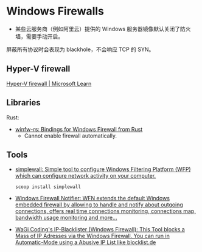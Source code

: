 # Windows Firewalls
- 某些云服务商（例如阿里云）提供的 Windows 服务器镜像默认关闭了防火墙，需要手动开启。

屏蔽所有协议时会表现为 blackhole，不会响应 TCP 的 SYN。

## Hyper-V firewall
[Hyper-V firewall | Microsoft Learn](https://learn.microsoft.com/en-us/windows/security/operating-system-security/network-security/windows-firewall/hyper-v-firewall)

## Libraries
Rust:
- [winfw-rs: Bindings for Windows Firewall from Rust](https://github.com/marirs/winfw-rs)
  - Cannot enable firewall automatically.

## Tools
- [simplewall: Simple tool to configure Windows Filtering Platform (WFP) which can configure network activity on your computer.](https://github.com/henrypp/simplewall)

  `scoop install simplewall`

- [Windows Firewall Notifier: WFN extends the default Windows embedded firewall by allowing to handle and notify about outgoing connections, offers real time connections monitoring, connections map, bandwidth usage monitoring and more...](https://github.com/wokhan/WFN)

- [WaGi Coding's IP-Blacklister (Windows Firewall): This Tool blocks a Mass of IP Adresses via the Windows Firewall. You can run in Automatic-Mode using a Abusive IP List like blocklist.de](https://github.com/WaGi-Coding/WaGis-Mass-IP-Blacklister-Windows)